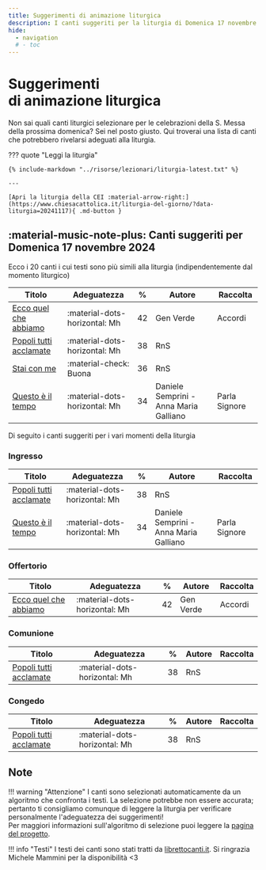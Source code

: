 ```yaml
---
title: Suggerimenti di animazione liturgica
description: I canti suggeriti per la liturgia di Domenica 17 novembre 2024 
hide:
  - navigation
  # - toc
---
```


# **Suggerimenti**<br>di animazione liturgica

Non sai quali canti liturgici selezionare per le celebrazioni della S. Messa della prossima domenica? Sei nel posto giusto. Qui troverai una lista di canti che potrebbero rivelarsi adeguati alla liturgia.
    
??? quote "Leggi la liturgia"

    {% include-markdown "../risorse/lezionari/liturgia-latest.txt" %}

    ---

    [Apri la liturgia della CEI :material-arrow-right:](https://www.chiesacattolica.it/liturgia-del-giorno/?data-liturgia=20241117){ .md-button }

## :material-music-note-plus: Canti suggeriti per Domenica 17 novembre 2024

Ecco i 20 canti i cui testi sono più simili alla liturgia (indipendentemente dal momento liturgico)

| Titolo | Adeguatezza | % | Autore | Raccolta |
| --- | --- | --- | --- | --- |
| [Ecco quel che abbiamo](https://www.librettocanti.it/canto/ecco-quel-che-abbiamo-1416) | :material-dots-horizontal: Mh | 42 | Gen Verde | Accordi |
| [Popoli tutti acclamate](https://www.librettocanti.it/canto/popoli-tutti-acclamate-361) | :material-dots-horizontal: Mh | 38 | RnS |  |
| [Stai con me](https://www.librettocanti.it/canto/stai-con-me-1569) | :material-check: Buona | 36 | RnS |  |
| [Questo è il tempo](https://www.librettocanti.it/canto/questo-il-tempo-2059) | :material-dots-horizontal: Mh | 34 | Daniele Semprini - Anna Maria Galliano | Parla Signore |

Di seguito i canti suggeriti per i vari momenti della liturgia

### Ingresso

| Titolo | Adeguatezza | % | Autore | Raccolta |
| --- | --- | --- | --- | --- |
| [Popoli tutti acclamate](https://www.librettocanti.it/canto/popoli-tutti-acclamate-361) | :material-dots-horizontal: Mh | 38 | RnS |  |
| [Questo è il tempo](https://www.librettocanti.it/canto/questo-il-tempo-2059) | :material-dots-horizontal: Mh | 34 | Daniele Semprini - Anna Maria Galliano | Parla Signore |

### Offertorio

| Titolo | Adeguatezza | % | Autore | Raccolta |
| --- | --- | --- | --- | --- |
| [Ecco quel che abbiamo](https://www.librettocanti.it/canto/ecco-quel-che-abbiamo-1416) | :material-dots-horizontal: Mh | 42 | Gen Verde | Accordi |

### Comunione
| Titolo | Adeguatezza | % | Autore | Raccolta |
| --- | --- | --- | --- | --- |
| [Popoli tutti acclamate](https://www.librettocanti.it/canto/popoli-tutti-acclamate-361) | :material-dots-horizontal: Mh | 38 | RnS |  |

### Congedo
| Titolo | Adeguatezza | % | Autore | Raccolta |
| --- | --- | --- | --- | --- |
| [Popoli tutti acclamate](https://www.librettocanti.it/canto/popoli-tutti-acclamate-361) | :material-dots-horizontal: Mh | 38 | RnS |  |

## Note
!!! warning "Attenzione"
    I canti sono selezionati automaticamente da un algoritmo che confronta i testi. La selezione potrebbe non essere accurata; pertanto ti consigliamo comunque di leggere la liturgia per verificare personalmente l'adeguatezza dei suggerimenti!<br>Per maggiori informazioni sull'algoritmo di selezione puoi leggere la [pagina del progetto](https://hildegard.it/progetto/).

!!! info "Testi"
    I testi dei canti sono stati tratti da [librettocanti.it](https://www.librettocanti.it/). Si ringrazia Michele Mammini per la disponibilità <3


